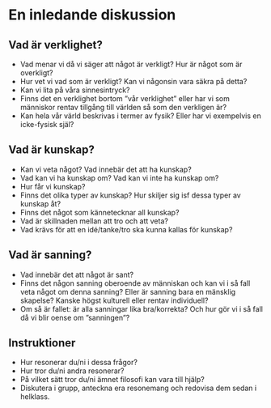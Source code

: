 # En inledande diskussion
## Vad är verklighet?

- Vad menar vi då vi säger att något är verkligt? Hur är något som är overkligt? 
- Hur vet vi vad som är verkligt? Kan vi någonsin vara säkra på detta? 
- Kan vi lita på våra sinnesintryck?
- Finns det en verklighet bortom ”vår verklighet” eller har vi som människor rentav tillgång till världen så som den verkligen är? 
- Kan hela vår värld beskrivas i termer av fysik? Eller har vi exempelvis en icke-fysisk själ?

## Vad är kunskap?

- Kan vi veta något? Vad innebär det att ha kunskap? 
- Vad kan vi ha kunskap om? Vad kan vi inte ha kunskap om?
- Hur får vi kunskap?
- Finns det olika typer av kunskap? Hur skiljer sig isf dessa typer av kunskap åt?
- Finns det något som kännetecknar all kunskap?
- Vad är skillnaden mellan att tro och att veta? 
- Vad krävs för att en idé/tanke/tro ska kunna kallas för kunskap?


## Vad är sanning?

- Vad innebär det att något är sant? 
- Finns det någon sanning oberoende av människan och kan vi i så fall veta något om denna sanning? Eller är sanning bara en mänsklig skapelse? Kanske högst kulturell eller rentav individuell? 
- Om så är fallet: är alla sanningar lika bra/korrekta? Och hur gör vi i så fall då vi blir oense om ”sanningen”?

## Instruktioner
- Hur resonerar du/ni i dessa frågor?
- Hur tror du/ni andra resonerar?
- På vilket sätt tror du/ni ämnet filosofi kan vara till hjälp?
- Diskutera i grupp, anteckna era resonemang och redovisa dem sedan i helklass.